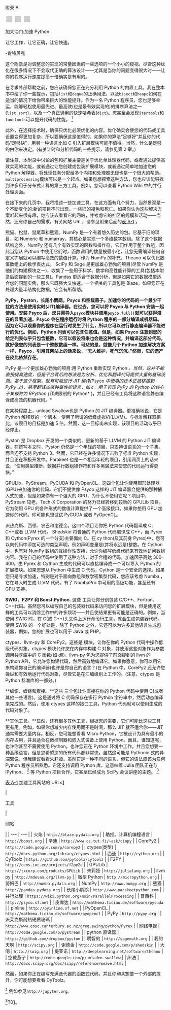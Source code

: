 附录 A

![image](img/frontdot.jpg)

加大油门:加速 Python

让它工作，让它正确，让它快速。

-肯特贝克

这个附录是对调整您的实现的常量因素的一些选项的一个小小的窥视。尽管这种优化在很多情况下不会取代正确的算法设计——尤其是当你的问题变得很大时——让你的程序运行速度提高十倍确实是有用的。

在寻求外部帮助之前，您应该确保您正在充分利用 Python 的内置工具。我在整本书中给了你一些提示，包括`list`和`deque`的正确用法，以及`bisect`和`heapq`如何在适当的情况下给你带来巨大的性能提升。作为一名 Python 程序员，您也足够幸运，能够轻松使用最先进、最高效(也是最有效实现的)的排序算法之一(`list.sort`)，以及一个真正通用的快速哈希表(`dict`)。您甚至会发现`itertools`和`functools`可以提升代码的性能。 [<sup>1</sup>](#Fn1)

此外，在选择技术时，确保只优化必须优化的内容。优化确实会使您的代码或工具设置变得更加复杂，所以要确保这是值得的。如果你的算法“足够好”并且你的代码“足够快”，用另一种语言比如 C 引入扩展模块可能不值得。当然，什么是足够的由你来决定。(有关计时和分析代码的一些提示，请参见第 2 章。)

请注意，本附录中讨论的包和扩展主要是关于优化单处理器代码，或者通过提供高效实现的功能，或者通过让您创建或包装扩展模块，或者通过简单地加速您的 Python 解释器。将处理任务分配给多个内核和处理器无疑也是一个很大的帮助。`multiprocessing`模块可以是一个起点。如果您想探索这种方法，您也应该能够找到许多用于分布式计算的第三方工具。例如，您可以查看 Python Wiki 中的并行处理页面。

在接下来的几页中，我将描述一些加速工具。在这方面有几个努力，当然景观是一个不断变化的:新的项目不时出现，一些旧的褪色和死亡。如果你认为这些解决方案听起来很有趣，你应该去看看它的网站，并考虑它的社区的规模和活动——当然，还有你自己的需求。有关网站 URL，请参见附录后面的[表 A-1](#Tab1) 。

熊猫、松鼠、鼠尾草和熊猫。NumPy 是一个有着悠久历史的包。它基于旧的项目，如 Numeric 和 numarray，其核心是实现一个多维数字数组。除了这个数据结构之外，NumPy 还有几个有效实现的函数和操作符，它们作用于整个数组，因此当您从 Python 中使用它们时，函数调用的数量被最小化，让您无需编译任何自定义扩展就可以编写高效的数值计算。作为 NumPy 的补充，Theano 可以优化数值数组上的数学表达式。 SciPy 和 Sage 是更加雄心勃勃的项目(尽管 NumPy 是他们的构建模块之一)，收集了一些用于科学、数学和高性能计算的工具(包括本附录后面提到的一些工具)。Pandas 更适合于数据分析，但是如果它的数据模型适合您的问题实例，那么它既强大又快速。一个相关的工具包是 Blaze，如果您正在处理大量半结构化数据，它会有所帮助。

**PyPy，Pyston，长尾小鹦鹉，Psyco 和空载燕子。加速你的代码的一个最少干扰的方法是使用实时(JIT)编译器。在过去，您可以将 Psyco 与 Python 安装一起使用。安装 Psyco 后，您只需导入`psyco`模块并调用`psyco.full()`就可以获得潜在的显著加速。Psyco 会在程序运行时将 Python 程序的一部分编译成机器码。因为它可以观察你的程序在运行时发生了什么，所以它可以进行静态编译器不能进行的优化。例如，Python 列表可以包含任意值。但是，如果 Psyco 注意到您的给定列表似乎只包含整数，它可以假设将来也会是这种情况，并编译这部分代码，就好像您的列表是一个整数数组一样。可悲的是，就像几个 Python 加速解决方案一样，Psyco，引用其网站上的话来说，“无人维护，死气沉沉。”然而，它的遗产在皮比依然存在。**

PyPy 是一个更加雄心勃勃的项目:用 Python 重新实现 Python *。当然，这并不能直接提高速度，但是平台背后的想法是为分析、优化和翻译代码提供大量的基础设施。基于这个框架，就有可能进行 JIT 编译(Psyco 中使用的技术正被移植到 PyPy 上)，甚至翻译成某种高性能语言，如 c。用于实现 PyPy 的 Python 的核心子集被称为 RPython (代表*限制的 Python* )，并且已经有工具将这种语言静态编译成高效的机器代码。*

在某种程度上，unload Swallow也是 Python 的 JIT 编译器。更准确地说，它是 Python 解释器的一个版本，使用了所谓的低级虚拟机(LLVM)。与标准解释器相比，该项目的目标是加速 5 倍。然而，这一目标尚未实现，该项目的活动似乎已经停止。

Pyston 是 Dropbox 开发的一个类似的、更新的基于 LLVM 的 Python JIT 编译器。在撰写本文时，Pyston 仍然是一个年轻的项目，只支持该语言的一个子集，而且还不支持 Python 3。然而，它已经在许多情况下击败了标准 Python 实现，并且正在积极开发中。Parakeet 也是一个相当年轻的项目，引用网页上的话来说，“使用类型推断、数据并行数组操作符和许多黑魔法来使您的代码运行得更快。”

GPULib、PyStream、PyCUDA 和 PyOpenCL。这四个包让你使用图形处理器(GPU)来加速你的代码。它们不提供像 Psyco 这样的 JIT 编译器会提供的那种插入式加速，但是如果你有一个强大的 GPU，为什么不使用它呢？项目中， PyStream 较老，Tech-X Corporation 的努力已经转移到较新的 GPULib 项目。它为使用 GPU 的各种形式的数值计算提供了一个高级接口。如果你想用 GPU 加速你的代码，你可能也想试试 PyCUDA 或者 PyOpenCL。

派热克斯、西顿、农巴和谢德金。这四个项目让你把 Python 代码翻译成 C、C++或者 LLVM 代码。 Shedskin 将普通的 Python 代码编译成 C++，而 Pyrex 和 Cython(Pyrex 的一个分支)主要面向 C。在 cy thon(及其前身 Pyrex)中，您可以向代码中添加可选的类型声明，例如声明变量是(并将永远是)整数。在 Cython 中，也有对 NumPy 数组的互操作性支持，允许你编写低级代码来有效地访问数组内容。我在自己的代码中使用了这种方法，对于合适的代码，加速因子高达 300–400。由 Pyrex 和 Cython 生成的代码可以直接编译成一个可以导入 Python 的扩展模块。如果您想从 Python 中生成 C 代码，Cython 是一个安全的选择。如果您只是寻求加速，特别是对于面向数组和数学密集型代码，您应该考虑 Numba ，它在导入时生成 LLVM 代码。有了 NumbaPro 中可用的高级功能，甚至还有 GPU 支持。

**SWIG、F2PY 和 Boost.Python.** 这些 工具让你分别包装 C/C++、Fortran、C++代码。虽然您可以编写自己的包装器代码来访问您的扩展模块，但是使用这样的工具可以消除工作中的许多烦琐——并且使结果更有可能是正确的。例如，当使用 SWIG 时，在 C(或 C++)头文件上运行命令行工具，就会生成包装器代码。使用 SWIG 的一个好处是，除了 Python 之外，它还可以为许多其他语言生成包装器，例如，您的扩展也可以用于 Java 或 PHP。

ctypes、llvm-py 和 CorePy2。这些是 模块，让你在你的 Python 代码中操作低级代码对象。ctypes 模块允许您在内存中构建 C 对象，并使用这些对象作为参数调用共享库中的 C 函数(如 dll)。llvm-py 包为您提供了前面提到的 llvm 的 Python API，它允许您构建代码，然后高效地编译它。如果你愿意，你可以用它来构建你自己的编译器(也许是你自己的语言？)在 Python 中。CorePy2 还允许您操纵和有效地运行代码对象，尽管它是在汇编级别上工作的。(注意，ctypes 是 Python 标准库的一部分。)

**编织、缠绕和嵌接。**这些 三个包让你直接在你的 Python 代码中使用 C(或者其他一些语言)。这是通过将 C 代码保存在多行 Python 字符串中，然后动态编译来完成的。然后，使用 ctypes 这样的接口工具，Python 代码就可以使用生成的代码对象了。

**其他工具。**显然，还有很多其他工具，根据您的需要，它们可能比这些工具更有用。例如，如果你想减少内存使用而不是时间，那么 JIT 就不适合你——JIT 通常需要大量内存。相反，您可能想看看 Micro Python，它被设计为具有最小的内存占用，并且适合在微控制器和嵌入式设备上使用 Python。而且，谁知道呢，也许你甚至不需要使用 Python。也许您正在 Python 环境中工作，并且您想要一种高级语言，但是您希望您的所有代码都非常快。虽然这可能是 Pythonic 式的异端邪说，但我建议看看朱莉娅。虽然它是一种不同的语言，但它的语法应该为任何 Python 程序员所熟悉。它还支持调用 Python 库，这意味着 Julia 团队正在与 IPython、 [<sup>2</sup>](#Fn2) 等 Python 项目合作，它甚至已经成为 SciPy 会议讲座的主题。 [<sup>3</sup>](#Fn3)

[表 A-1](#_Tab1) 加速工具网站的 URLs】

| 

工具

 | 

网站

 |
| --- | --- |
| 火焰 | `http://blaze.pydata.org` |
| 助推。计算机编程语言 | `http://boost.org` |
| 辛迪 | `http://www.cs.tut.fi/~ask/cinpy` |
| CorePy2 | `https://code.google.com/p/corepy2` |
| ctypes(类型) | `http://docs.python.org/library/ctypes.html` |
| 西通 | `http://cython.org` |
| CyToolz | `https://github.com/pytoolz/cytoolz` |
| F2PY | `http://cens.ioc.ee/projects/f2py2e` |
| GPULib | `http://txcorp.com/products/GPULib` |
| 朱莉娅 | `http://julialang.org` |
| llvm py | `http://mdevan.org/llvm-py` |
| 微型 Python | `http://micropython.org` |
| 努姆巴 | `http://numba.pydata.org` |
| NumPy | `http://www.numpy.org` |
| 熊猫 | `http://pandas.pydata.org` |
| 长尾小鹦鹉 | `http://www.parakeetpython.com` |
| 并行处理 | `https://wiki.python.org/moin/ParallelProcessing` |
| 普西科 | `http://psyco.sf.net` |
| 皮库达 | `http://mathema.tician.de/software/pycuda` |
| pinline | `http://pyinline.sf.net` |
| PyOpenCL | `http://mathema.tician.de/software/pyopencl` |
| PyPy | `http://pypy.org` |
| 派莱克斯耐热硬质玻璃 | `http://www.cosc.canterbury.ac.nz/greg.ewing/python/Pyrex` |
| 网络电视 | `http://code.google.com/p/pystream` |
| python 直译器 | `https://github.com/dropbox/pyston` |
| 明智的 | `http://sagemath.org` |
| 我的天啊 | `http://scipy.org` |
| 谢德金 | `http://code.google.com/p/shedskin` |
| 大喝 | `http://swig.org` |
| 提亚诺 | `http://deeplearning.net/software/theano` |
| 空载燕子 | `http://code.google.com/p/unladen-swallow` |
| 织法 | `http://docs.scipy.org/doc/scipy/reference/weave.html` |

然而，如果你正在编写充满迭代器的函数式代码，并且你*确实*想要一个外部的提升，你可能想要看看 CyToolz。

[<sup>2</sup>](#_Fn2) 例如参见`http://jupyter.org`。

[<sup>3</sup>](#_Fn3)T0】。